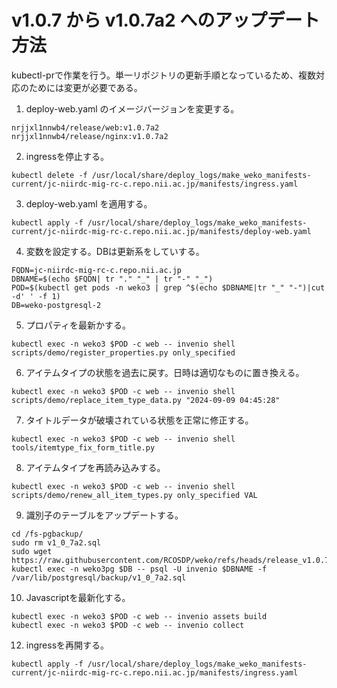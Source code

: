 # v1.0.7 から v1.0.7a2 へのアップデート方法

kubectl-prで作業を行う。単一リポジトリの更新手順となっているため、複数対応のためには変更が必要である。

1. deploy-web.yaml のイメージバージョンを変更する。

```
nrjjxl1nnwb4/release/web:v1.0.7a2
nrjjxl1nnwb4/release/nginx:v1.0.7a2
```

2. ingressを停止する。

```
kubectl delete -f /usr/local/share/deploy_logs/make_weko_manifests-current/jc-niirdc-mig-rc-c.repo.nii.ac.jp/manifests/ingress.yaml
```

3. deploy-web.yaml を適用する。

```
kubectl apply -f /usr/local/share/deploy_logs/make_weko_manifests-current/jc-niirdc-mig-rc-c.repo.nii.ac.jp/manifests/deploy-web.yaml
```

4. 変数を設定する。DBは更新系をしていする。

```
FQDN=jc-niirdc-mig-rc-c.repo.nii.ac.jp
DBNAME=$(echo $FQDN| tr "." "_" | tr "-" "_")
POD=$(kubectl get pods -n weko3 | grep ^$(echo $DBNAME|tr "_" "-")|cut -d' ' -f 1)
DB=weko-postgresql-2
```

5. プロパティを最新かする。

```
kubectl exec -n weko3 $POD -c web -- invenio shell scripts/demo/register_properties.py only_specified
```

6. アイテムタイプの状態を過去に戻す。日時は適切なものに置き換える。

```
kubectl exec -n weko3 $POD -c web -- invenio shell scripts/demo/replace_item_type_data.py "2024-09-09 04:45:28"
```

7. タイトルデータが破壊されている状態を正常に修正する。

```
kubectl exec -n weko3 $POD -c web -- invenio shell tools/itemtype_fix_form_title.py
```

8. アイテムタイプを再読み込みする。

```
kubectl exec -n weko3 $POD -c web -- invenio shell scripts/demo/renew_all_item_types.py only_specified VAL
```

9. 識別子のテーブルをアップデートする。

```
cd /fs-pgbackup/
sudo rm v1_0_7a2.sql
sudo wget https://raw.githubusercontent.com/RCOSDP/weko/refs/heads/release_v1.0.7a2/postgresql/update/v1_0_7a2.sql
kubectl exec -n weko3pg $DB -- psql -U invenio $DBNAME -f /var/lib/postgresql/backup/v1_0_7a2.sql
```

10. Javascriptを最新化する。

```
kubectl exec -n weko3 $POD -c web -- invenio assets build
kubectl exec -n weko3 $POD -c web -- invenio collect
```

12. ingressを再開する。

```
kubectl apply -f /usr/local/share/deploy_logs/make_weko_manifests-current/jc-niirdc-mig-rc-c.repo.nii.ac.jp/manifests/ingress.yaml
```

